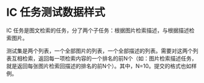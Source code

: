 # IC 任务测试数据样式

IC 任务是图文检索的任务，分了两个子任务：根据图片检索描述，与根据描述检索图片。

测试集是两个列表，一个全部图片的列表，一个全部描述的列表。需要对这两个列表互相检索，返回每一项检索内容的一个排名的前N个（如：图片检索描述任务，就是返回每张图片检索回描述的排名的前N个）。其中，N=10。提交的格式也如样例。
